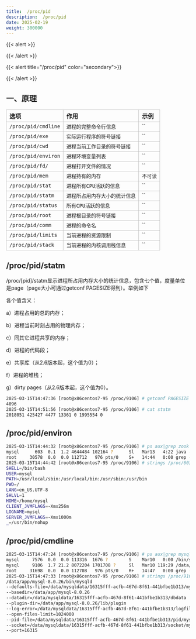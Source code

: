 ```yaml
---
title:  /proc/pid
description:  /proc/pid
date: 2025-02-19
weight: 300000
---
```

<style>
th, td {
  border: 1px solid rgb(190, 190, 190);
}
</style>
{{< alert >}}

{{< /alert >}}


{{< alert title="/proc/pid" color="secondary">}}

{{< /alert >}}



## 一、原理



| 选项                | 作用                           | 示例     |
| :------------------ | :----------------------------- | :------- |
| `/proc/pid/cmdline` | `进程的完整命令行信息`         | ``       |
| `/proc/pid/exe`     | `实际运行程序的符号链接`       | ``       |
| `/proc/pid/cwd`     | `进程当前工作目录的符号链接`   | ``       |
| `/proc/pid/environ` | `进程环境变量列表`             | ``       |
| `/proc/pid/fd/`     | `进程打开文件的情况`           | ``       |
| `/proc/pid/mem`     | `进程持有的内存`               | `不可读` |
| `/proc/pid/stat`    | `进程所有CPU活跃的信息`        | ``       |
| `/proc/pid/statm`   | `进程所占用内存大小的统计信息` | ``       |
| `/proc/pid/status`  | `所有CPU活跃的信息`            | ``       |
| `/proc/pid/root`    | `进程根目录的符号链接`         | ``       |
| `/proc/pid/comm`    | `进程的命令名`                 | ``       |
| `/proc/pid/limits`  | `当前进程的资源限制`           | ``       |
| `/proc/pid/stack`   | `当前进程的内核调用栈信息`     | ``       |


## /proc/pid/statm

/proc/[pid]/statm显示进程所占用内存大小的统计信息，包含七个值，度量单位是page（page大小可通过getconf PAGESIZE得到）。举例如下

各个值含义：

a）进程占用的总的内存；

b）进程当前时刻占用的物理内存；

c）同其它进程共享的内存；

d）进程的代码段；

e）共享库（从2.6版本起，这个值为0）；

f）进程的堆栈；

g）dirty pages（从2.6版本起，这个值为0）。

```bash
2025-03-15T14:47:36 [root@x86centos7-95 /proc/9106] # getconf PAGESIZE
4096
2025-03-15T14:51:56 [root@x86centos7-95 /proc/9106] # cat statm
2018051 425427 4477 13361 0 1995554 0

```




## /proc/pid/environ

```bash
2025-03-15T14:44:32 [root@x86centos7-95 /proc/9106] # ps aux|grep zook
mysql      603  0.1  1.2 4644484 102164 ?      Sl   Mar13   4:22 java -Dzookeeper.log.dir=/data/zookeeperdata/log -Dzookeeper.DigestAuthenticationProvider.superDigest=su:gACzJ4L2A0F2ygTno5HQnfabuik= -Dzookeeper.log.file=zookeeper-mysql-server-x86centos7-95.log -Dzookeeper.root.logger=DEBU,DAYROLLINGAppender -XX:+HeapDumpOnOutOfMemoryError -XX:OnOutOfMemoryError=kill -9 %p -cp /data/app/zookeeper-3.6.2/bin/../zookeeper-server/target/classes:/data/app/zookeeper-3.6.2/bin/../build/classes:/data/app/zookeeper-3.6.2/bin/../zookeeper-server/target/lib/*.jar:/data/app/zookeeper-3.6.2/bin/../build/lib/*.jar:/data/app/zookeeper-3.6.2/bin/../lib/zookeeper-prometheus-metrics-3.6.2.jar:/data/app/zookeeper-3.6.2/bin/../lib/zookeeper-jute-3.6.2.jar:/data/app/zookeeper-3.6.2/bin/../lib/zookeeper-3.6.2.jar:/data/app/zookeeper-3.6.2/bin/../lib/snappy-java-1.1.7.jar:/data/app/zookeeper-3.6.2/bin/../lib/slf4j-log4j12-1.7.25.jar:/data/app/zookeeper-3.6.2/bin/../lib/slf4j-api-1.7.25.jar:/data/app/zookeeper-3.6.2/bin/../lib/simpleclient_servlet-0.6.0.jar:/data/app/zookeeper-3.6.2/bin/../lib/simpleclient_hotspot-0.6.0.jar:/data/app/zookeeper-3.6.2/bin/../lib/simpleclient_common-0.6.0.jar:/data/app/zookeeper-3.6.2/bin/../lib/simpleclient-0.6.0.jar:/data/app/zookeeper-3.6.2/bin/../lib/netty-transport-native-unix-common-4.1.50.Final.jar:/data/app/zookeeper-3.6.2/bin/../lib/netty-transport-native-epoll-4.1.50.Final.jar:/data/app/zookeeper-3.6.2/bin/../lib/netty-transport-4.1.50.Final.jar:/data/app/zookeeper-3.6.2/bin/../lib/netty-resolver-4.1.50.Final.jar:/data/app/zookeeper-3.6.2/bin/../lib/netty-handler-4.1.50.Final.jar:/data/app/zookeeper-3.6.2/bin/../lib/netty-common-4.1.50.Final.jar:/data/app/zookeeper-3.6.2/bin/../lib/netty-codec-4.1.50.Final.jar:/data/app/zookeeper-3.6.2/bin/../lib/netty-buffer-4.1.50.Final.jar:/data/app/zookeeper-3.6.2/bin/../lib/metrics-core-3.2.5.jar:/data/app/zookeeper-3.6.2/bin/../lib/log4j-1.2.17.jar:/data/app/zookeeper-3.6.2/bin/../lib/json-simple-1.1.1.jar:/data/app/zookeeper-3.6.2/bin/../lib/jline-2.14.6.jar:/data/app/zookeeper-3.6.2/bin/../lib/jetty-util-9.4.24.v20191120.jar:/data/app/zookeeper-3.6.2/bin/../lib/jetty-servlet-9.4.24.v20191120.jar:/data/app/zookeeper-3.6.2/bin/../lib/jetty-server-9.4.24.v20191120.jar:/data/app/zookeeper-3.6.2/bin/../lib/jetty-security-9.4.24.v20191120.jar:/data/app/zookeeper-3.6.2/bin/../lib/jetty-io-9.4.24.v20191120.jar:/data/app/zookeeper-3.6.2/bin/../lib/jetty-http-9.4.24.v20191120.jar:/data/app/zookeeper-3.6.2/bin/../lib/javax.servlet-api-3.1.0.jar:/data/app/zookeeper-3.6.2/bin/../lib/jackson-databind-2.10.3.jar:/data/app/zookeeper-3.6.2/bin/../lib/jackson-core-2.10.3.jar:/data/app/zookeeper-3.6.2/bin/../lib/jackson-annotations-2.10.3.jar:/data/app/zookeeper-3.6.2/bin/../lib/commons-lang-2.6.jar:/data/app/zookeeper-3.6.2/bin/../lib/commons-cli-1.2.jar:/data/app/zookeeper-3.6.2/bin/../lib/audience-annotations-0.5.0.jar:/data/app/zookeeper-3.6.2/bin/../zookeeper-*.jar:/data/app/zookeeper-3.6.2/bin/../zookeeper-server/src/main/resources/lib/*.jar:/data/zookeeperdata/conf: -Xmx1000m -Dcom.sun.management.jmxremote -Dcom.sun.management.jmxremote.local.only=false org.apache.zookeeper.server.quorum.QuorumPeerMain /data/zookeeperdata/conf/zoo.cfg
root     30578  0.0  0.0 112712   976 pts/0    S+   14:44   0:00 grep --color=auto zook
2025-03-15T14:44:42 [root@x86centos7-95 /proc/9106] # strings /proc/603/environ
SHELL=/bin/bash
USER=mysql
PATH=/usr/local/sbin:/usr/local/bin:/usr/sbin:/usr/bin
PWD=/
LANG=en_US.UTF-8
SHLVL=1
HOME=/home/mysql
CLIENT_JVMFLAGS=-Xmx256m
LOGNAME=mysql
SERVER_JVMFLAGS=-Xmx1000m
_=/usr/bin/nohup


```



## /proc/pid/cmdline

```bash
2025-03-15T14:47:24 [root@x86centos7-95 /proc/9106] # ps aux|grep mysqld
mysql     7576  0.0  0.0 113316  1676 ?        S    Mar10   0:00 /bin/sh /data/app/mysql-8.0.26/bin/mysqld_safe --defaults-file=/data/mysqldata/16315fff-acfb-467d-8f61-441bfbe1b313/my16315.conf --user=mysql --datadir=/data/mysqldata/16315fff-acfb-467d-8f61-441bfbe1b313/dbdata
mysql     9106  1.7 21.2 8072204 1701708 ?     Sl   Mar10 119:29 /data/app/mysql-8.0.26/bin/mysqld --defaults-file=/data/mysqldata/16315fff-acfb-467d-8f61-441bfbe1b313/my16315.conf --basedir=/data/app/mysql-8.0.26 --datadir=/data/mysqldata/16315fff-acfb-467d-8f61-441bfbe1b313/dbdata --plugin-dir=/data/app/mysql-8.0.26/lib/plugin --log-error=/data/mysqldata/16315fff-acfb-467d-8f61-441bfbe1b313/logfile/mysqld.err --open-files-limit=1024000 --pid-file=/data/mysqldata/16315fff-acfb-467d-8f61-441bfbe1b313/pid/mysqld.pid --socket=/data/mysqldata/16315fff-acfb-467d-8f61-441bfbe1b313/socket/mysql.sock --port=16315
root     31698  0.0  0.0 112708   976 pts/0    R+   14:47   0:00 grep --color=auto mysqld
2025-03-15T14:47:33 [root@x86centos7-95 /proc/9106] # strings /proc/9106/cmdline
/data/app/mysql-8.0.26/bin/mysqld
--defaults-file=/data/mysqldata/16315fff-acfb-467d-8f61-441bfbe1b313/my16315.conf
--basedir=/data/app/mysql-8.0.26
--datadir=/data/mysqldata/16315fff-acfb-467d-8f61-441bfbe1b313/dbdata
--plugin-dir=/data/app/mysql-8.0.26/lib/plugin
--log-error=/data/mysqldata/16315fff-acfb-467d-8f61-441bfbe1b313/logfile/mysqld.err
--open-files-limit=1024000
--pid-file=/data/mysqldata/16315fff-acfb-467d-8f61-441bfbe1b313/pid/mysqld.pid
--socket=/data/mysqldata/16315fff-acfb-467d-8f61-441bfbe1b313/socket/mysql.sock
--port=16315

```






